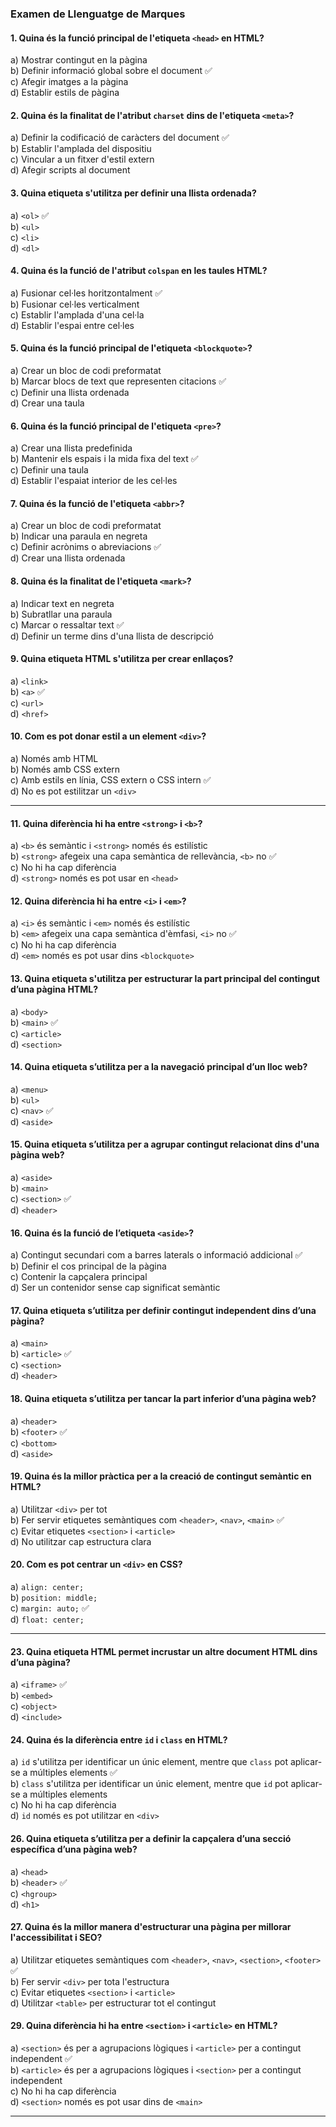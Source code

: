 
### **Examen de Llenguatge de Marques**  

#### **1. Quina és la funció principal de l'etiqueta `<head>` en HTML?**  
a) Mostrar contingut en la pàgina  
b) Definir informació global sobre el document ✅  
c) Afegir imatges a la pàgina  
d) Establir estils de pàgina  

#### **2. Quina és la finalitat de l'atribut `charset` dins de l'etiqueta `<meta>`?**  
a) Definir la codificació de caràcters del document ✅  
b) Establir l'amplada del dispositiu  
c) Vincular a un fitxer d'estil extern  
d) Afegir scripts al document  

#### **3. Quina etiqueta s'utilitza per definir una llista ordenada?**  
a) `<ol>` ✅  
b) `<ul>`  
c) `<li>`  
d) `<dl>`  

#### **4. Quina és la funció de l'atribut `colspan` en les taules HTML?**  
a) Fusionar cel·les horitzontalment ✅  
b) Fusionar cel·les verticalment  
c) Establir l'amplada d'una cel·la  
d) Establir l'espai entre cel·les  

#### **5. Quina és la funció principal de l'etiqueta `<blockquote>`?**  
a) Crear un bloc de codi preformatat  
b) Marcar blocs de text que representen citacions ✅  
c) Definir una llista ordenada  
d) Crear una taula  

#### **6. Quina és la funció principal de l'etiqueta `<pre>`?**  
a) Crear una llista predefinida  
b) Mantenir els espais i la mida fixa del text ✅  
c) Definir una taula  
d) Establir l'espaiat interior de les cel·les  

#### **7. Quina és la funció de l'etiqueta `<abbr>`?**  
a) Crear un bloc de codi preformatat  
b) Indicar una paraula en negreta  
c) Definir acrònims o abreviacions ✅  
d) Crear una llista ordenada  

#### **8. Quina és la finalitat de l'etiqueta `<mark>`?**  
a) Indicar text en negreta  
b) Subratllar una paraula  
c) Marcar o ressaltar text ✅  
d) Definir un terme dins d'una llista de descripció  

#### **9. Quina etiqueta HTML s'utilitza per crear enllaços?**  
a) `<link>`  
b) `<a>` ✅  
c) `<url>`  
d) `<href>`  

#### **10. Com es pot donar estil a un element `<div>`?**  
a) Només amb HTML  
b) Només amb CSS extern  
c) Amb estils en línia, CSS extern o CSS intern ✅  
d) No es pot estilitzar un `<div>`  

---
#### **11. Quina diferència hi ha entre `<strong>` i `<b>`?**  
a) `<b>` és semàntic i `<strong>` només és estilístic  
b) `<strong>` afegeix una capa semàntica de rellevància, `<b>` no ✅  
c) No hi ha cap diferència  
d) `<strong>` només es pot usar en `<head>`  

#### **12. Quina diferència hi ha entre `<i>` i `<em>`?**  
a) `<i>` és semàntic i `<em>` només és estilístic  
b) `<em>` afegeix una capa semàntica d'èmfasi, `<i>` no ✅  
c) No hi ha cap diferència  
d) `<em>` només es pot usar dins `<blockquote>`  

#### **13. Quina etiqueta s'utilitza per estructurar la part principal del contingut d’una pàgina HTML?**  
a) `<body>`  
b) `<main>` ✅  
c) `<article>`  
d) `<section>`  

#### **14. Quina etiqueta s’utilitza per a la navegació principal d’un lloc web?**  
a) `<menu>`  
b) `<ul>`  
c) `<nav>` ✅  
d) `<aside>`  

#### **15. Quina etiqueta s’utilitza per a agrupar contingut relacionat dins d'una pàgina web?**  
a) `<aside>`  
b) `<main>`  
c) `<section>` ✅  
d) `<header>`  

#### **16. Quina és la funció de l’etiqueta `<aside>`?**  
a) Contingut secundari com a barres laterals o informació addicional ✅  
b) Definir el cos principal de la pàgina  
c) Contenir la capçalera principal  
d) Ser un contenidor sense cap significat semàntic  

#### **17. Quina etiqueta s’utilitza per definir contingut independent dins d’una pàgina?**  
a) `<main>`  
b) `<article>` ✅  
c) `<section>`  
d) `<header>`  

#### **18. Quina etiqueta s’utilitza per tancar la part inferior d’una pàgina web?**  
a) `<header>`  
b) `<footer>` ✅  
c) `<bottom>`  
d) `<aside>`  

#### **19. Quina és la millor pràctica per a la creació de contingut semàntic en HTML?**  
a) Utilitzar `<div>` per tot  
b) Fer servir etiquetes semàntiques com `<header>`, `<nav>`, `<main>` ✅  
c) Evitar etiquetes `<section>` i `<article>`  
d) No utilitzar cap estructura clara  

#### **20. Com es pot centrar un `<div>` en CSS?**  
a) `align: center;`  
b) `position: middle;`  
c) `margin: auto;` ✅  
d) `float: center;`  

---

#### **23. Quina etiqueta HTML permet incrustar un altre document HTML dins d’una pàgina?**  
a) `<iframe>` ✅  
b) `<embed>`  
c) `<object>`  
d) `<include>`  

#### **24. Quina és la diferència entre `id` i `class` en HTML?**  
a) `id` s'utilitza per identificar un únic element, mentre que `class` pot aplicar-se a múltiples elements ✅  
b) `class` s'utilitza per identificar un únic element, mentre que `id` pot aplicar-se a múltiples elements  
c) No hi ha cap diferència  
d) `id` només es pot utilitzar en `<div>`  



#### **26. Quina etiqueta s’utilitza per a definir la capçalera d’una secció específica d’una pàgina web?**  
a) `<head>`  
b) `<header>` ✅  
c) `<hgroup>`  
d) `<h1>`  

#### **27. Quina és la millor manera d'estructurar una pàgina per millorar l'accessibilitat i SEO?**  
a) Utilitzar etiquetes semàntiques com `<header>`, `<nav>`, `<section>`, `<footer>` ✅  
b) Fer servir `<div>` per tota l'estructura  
c) Evitar etiquetes `<section>` i `<article>`  
d) Utilitzar `<table>` per estructurar tot el contingut  


#### **29. Quina diferència hi ha entre `<section>` i `<article>` en HTML?**  
a) `<section>` és per a agrupacions lògiques i `<article>` per a contingut independent ✅  
b) `<article>` és per a agrupacions lògiques i `<section>` per a contingut independent  
c) No hi ha cap diferència  
d) `<section>` només es pot usar dins de `<main>`  

---

